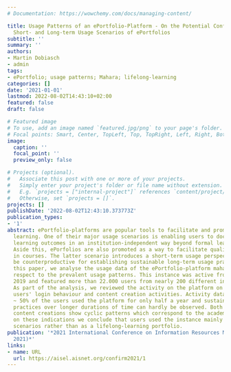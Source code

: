 ```yaml
---
# Documentation: https://wowchemy.com/docs/managing-content/

title: Usage Patterns of an ePortfolio-Platform - On the Potential Conflict between
  Short- and Long-term Usage Scenarios of ePortfolios
subtitle: ''
summary: ''
authors:
- Martin Dobiasch
- admin
tags:
- ePortfolio; usage patterns; Mahara; lifelong-learning
categories: []
date: '2021-01-01'
lastmod: 2022-08-02T14:43:10+02:00
featured: false
draft: false

# Featured image
# To use, add an image named `featured.jpg/png` to your page's folder.
# Focal points: Smart, Center, TopLeft, Top, TopRight, Left, Right, BottomLeft, Bottom, BottomRight.
image:
  caption: ''
  focal_point: ''
  preview_only: false

# Projects (optional).
#   Associate this post with one or more of your projects.
#   Simply enter your project's folder or file name without extension.
#   E.g. `projects = ["internal-project"]` references `content/project/deep-learning/index.md`.
#   Otherwise, set `projects = []`.
projects: []
publishDate: '2022-08-02T12:43:10.373773Z'
publication_types:
- '1'
abstract: ePortfolio-platforms are popular tools to facilitate and promote lifelong
  learning. One of their major usage scenarios is enabling users to document their
  learning outcomes in an institution-independent way beyond formal learning settings.
  Aside this, ePorfolios are also promoted as a way to facilitate qualitative assessment
  in courses. The latter scenario introduces a short-term usage perspective that can
  be counterproductive for establishing sustainable long-term usage practices. In
  this paper, we analyse the usage data of the ePortfolio-platform mahara.at with
  respect to the prevalent usage patterns. This instance was active from 2007 until
  2019 and featured more than 22.000 users from nearly 200 different institutions.
  As part of the analysis, we reviewed the activity on the platform on the basis of
  users' login behaviour and content creation activities. Activity data shows that
  ~ 50% of the users used the platform for only half a year and sustainable usage
  practices over longer durations of time can hardly be observed. Both logins and
  content creations show cyclic patterns which correspond to the academic year. Based
  on these indications we conclude that users used the instance mainly for course-based
  scenarios rather than as a lifelong-learning portfolio.
publication: '*2021 International Conference on Information Resources Management (Conf-IRM
  2021)*'
links:
- name: URL
  url: https://aisel.aisnet.org/confirm2021/1
---
```

